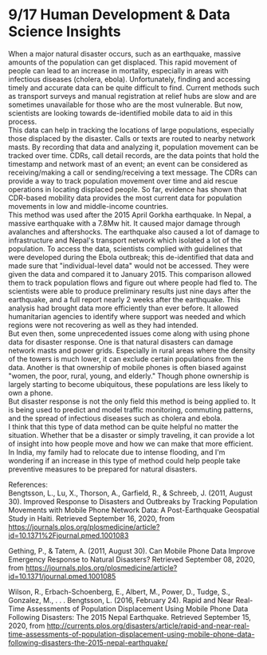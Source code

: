  # 9/17 Human Development & Data Science Insights  
  When a major natural disaster occurs, such as an earthquake, massive amounts of the population can get displaced. This rapid movement of people can lead to an increase in mortality, especially in areas with infectious diseases (cholera, ebola). Unfortunately, finding and accessing timely and accurate data can be quite difficult to find. Current methods such as transport surveys and manual registration at relief hubs are slow and are sometimes unavailable for those who are the most vulnerable. But now, scientists are looking towards de-identified mobile data to aid in this process.   
  This data can help in tracking the locations of large populations, especially those displaced by the disaster. Calls or texts are routed to nearby network masts. By recording that data and analyzing it, population movement can be tracked over time. CDRs, call detail records,  are the data points that hold the timestamp and network mast of an event; an event can be considered as receiving/making a call or sending/receiving a text message. The CDRs can provide a way to track population movement over time and aid rescue operations in locating displaced people. So far, evidence has shown that CDR-based mobility data provides the most current data for population movements in low and middle-income countries.    
  This method was used after the 2015 April Gorkha earthquake. In Nepal, a massive earthquake with a 7.8Mw hit. It caused major damage through avalanches and aftershocks.  The earthquake also caused a lot of damage to infrastructure and Nepal's transport network which isolated a lot of the population. To access the data, scientists complied with guidelines that were developed during the Ebola outbreak; this de-identified that data and made sure that "individual-level data" would not be accessed. They were given the data and compared it to January 2015. This comparison allowed them to track population flows and figure out where people had fled to. The scientists were able to produce preliminary results just nine days after the earthquake, and a full report nearly 2 weeks after the earthquake. This analysis had brought data more efficiently than ever before. It allowed humanitarian agencies to identify where support was needed and which regions were not recovering as well as they had intended.    
  But even then, some unprecedented issues come along with using phone data for disaster response. One is that natural disasters can damage network masts and power grids. Especially in rural areas where the density of the towers is much lower, it can exclude certain populations from the data. Another is that ownership of mobile phones is often biased against "women, the poor, rural, young, and elderly." Though phone ownership is largely starting to become ubiquitous, these populations are less likely to own a phone.    
  But disaster response is not the only field this method is being applied to. It is being used to predict and model traffic monitoring, commuting patterns, and the spread of infectious diseases such as cholera and ebola.     
  I think that this type of data method can be quite helpful no matter the situation. Whether that be a disaster or simply traveling, it can provide a lot of insight into how people move and how we can make that more efficient. In India, my family had to relocate due to intense flooding, and I'm wondering if an increase in this type of method could help people take preventive measures to be prepared for natural disasters. 

References:  
Bengtsson, L., Lu, X., Thorson, A., Garfield, R., & Schreeb, J. (2011, August 30). Improved Response to Disasters and Outbreaks by Tracking Population Movements with Mobile Phone Network Data: A Post-Earthquake Geospatial Study in Haiti. Retrieved September 16, 2020, from https://journals.plos.org/plosmedicine/article?id=10.1371%2Fjournal.pmed.1001083  

Gething, P., & Tatem, A. (2011, August 30). Can Mobile Phone Data Improve Emergency Response to Natural Disasters? Retrieved September 08, 2020, from https://journals.plos.org/plosmedicine/article?id=10.1371/journal.pmed.1001085   

Wilson, R., Erbach-Schoenberg, E., Albert, M., Power, D., Tudge, S., Gonzalez, M., . . . Bengtsson, L. (2016, February 24). Rapid and Near Real-Time Assessments of Population Displacement Using Mobile Phone Data Following Disasters: The 2015 Nepal Earthquake. Retrieved September 15, 2020, from http://currents.plos.org/disasters/article/rapid-and-near-real-time-assessments-of-population-displacement-using-mobile-phone-data-following-disasters-the-2015-nepal-earthquake/

	


